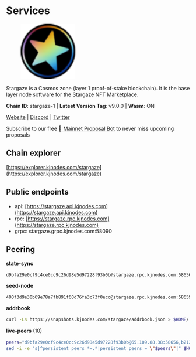# Services

<figure><img src="https://raw.githubusercontent.com/kj89/cosmos-images/main/logos/stargaze.png" width="150" alt=""><figcaption></figcaption></figure>

Stargaze is a Cosmos zone (layer 1 proof-of-stake blockchain).  It is the base layer node software for the Stargaze NFT Marketplace.

**Chain ID**: stargaze-1 | **Latest Version Tag**: v9.0.0 | **Wasm**: ON

[Website](https://www.stargaze.zone) | [Discord](https://discord.gg/stargaze) | [Twitter](https://twitter.com/stargazezone)



Subscribe to our free [🤖 Mainnet Proposal Bot](https://t.me/kjnodes_proposal_bot) to never miss upcoming proposals


## Chain explorer
[https://explorer.kjnodes.com/stargaze](https://explorer.kjnodes.com/stargaze)

## Public endpoints

* api: [https://stargaze.api.kjnodes.com](https://stargaze.api.kjnodes.com)
* rpc: [https://stargaze.rpc.kjnodes.com](https://stargaze.rpc.kjnodes.com)
* grpc: stargaze.grpc.kjnodes.com:58090

## Peering

**state-sync**

```text
d9bfa29e0cf9c4ce0cc9c26d98e5d97228f93b0b@stargaze.rpc.kjnodes.com:58656
```

**seed-node**

```text
400f3d9e30b69e78a7fb891f60d76fa3c73f0ecc@stargaze.rpc.kjnodes.com:58659
```

**addrbook**
```bash
curl -Ls https://snapshots.kjnodes.com/stargaze/addrbook.json > $HOME/.starsd/config/addrbook.json
```

**live-peers** (10)
```bash
peers="d9bfa29e0cf9c4ce0cc9c26d98e5d97228f93b0b@65.109.88.38:58656,b212d5740b2e11e54f56b072dc13b6134650cfb5@134.65.193.223:26656,fe6f8c74250b8235aa984f6c472993d85e16c163@144.76.94.124:26656,85591aa9be728b7f705382794a5c1d73dae8f2ae@141.94.196.138:26656,06805bbbb45dbbcdadb963fda7f5b3733f331ebe@185.119.118.109:3000,22a5266cb18ea209d3725e561bd9d2d27ee81d50@195.3.223.96:26656,bae0d94b8f0f3dc8ea167a764e119c01dc2456f0@66.206.6.58:26656,ce764e158a4a29a4af7606c38c44e976c69b3982@144.91.78.94:26656,c2054e53fdb2f5cafb1a2f633de064143c16057c@93.189.30.126:26656,06db2266dc3ca43a55a3f9e1549f4b1302c5cc68@51.83.66.215:26656"
sed -i -e "s|^persistent_peers *=.*|persistent_peers = \"$peers\"|" $HOME/.starsd/config/config.toml
```
